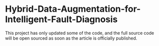 # Hybrid-Data-Augmentation-for-Intelligent-Fault-Diagnosis
This project has only updated some of the code, and the full source code will be open sourced as soon as the article is officially published.
